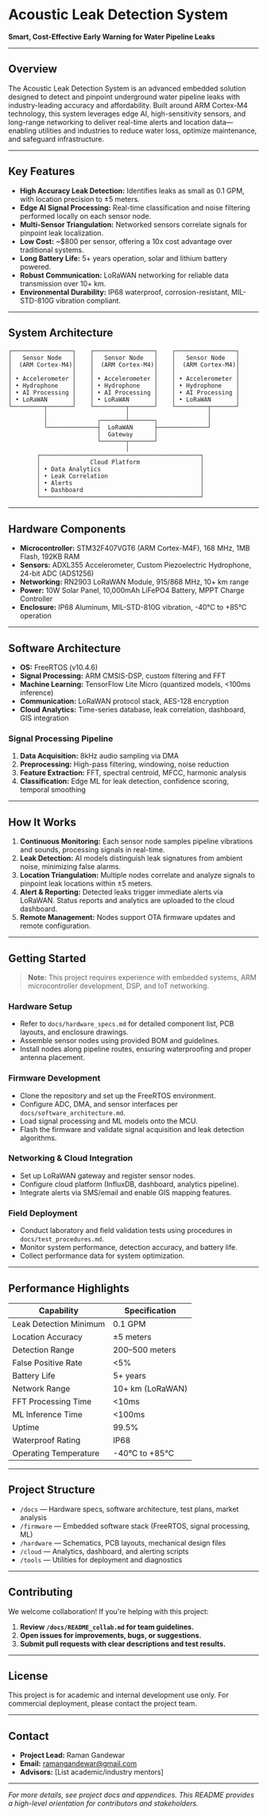 # Acoustic Leak Detection System

**Smart, Cost-Effective Early Warning for Water Pipeline Leaks**

---

## Overview

The Acoustic Leak Detection System is an advanced embedded solution designed to detect and pinpoint underground water pipeline leaks with industry-leading accuracy and affordability. Built around ARM Cortex-M4 technology, this system leverages edge AI, high-sensitivity sensors, and long-range networking to deliver real-time alerts and location data—enabling utilities and industries to reduce water loss, optimize maintenance, and safeguard infrastructure.

---

## Key Features

- **High Accuracy Leak Detection:** Identifies leaks as small as 0.1 GPM, with location precision to ±5 meters.
- **Edge AI Signal Processing:** Real-time classification and noise filtering performed locally on each sensor node.
- **Multi-Sensor Triangulation:** Networked sensors correlate signals for pinpoint leak localization.
- **Low Cost:** ~$800 per sensor, offering a 10x cost advantage over traditional systems.
- **Long Battery Life:** 5+ years operation, solar and lithium battery powered.
- **Robust Communication:** LoRaWAN networking for reliable data transmission over 10+ km.
- **Environmental Durability:** IP68 waterproof, corrosion-resistant, MIL-STD-810G vibration compliant.

---

## System Architecture

```
┌─────────────────┐    ┌─────────────────┐    ┌─────────────────┐
│   Sensor Node   │    │   Sensor Node   │    │   Sensor Node   │
│  (ARM Cortex-M4)│    │  (ARM Cortex-M4)│    │  (ARM Cortex-M4)│
│                 │    │                 │    │                 │
│ • Accelerometer │    │ • Accelerometer │    │ • Accelerometer │
│ • Hydrophone    │    │ • Hydrophone    │    │ • Hydrophone    │
│ • AI Processing │    │ • AI Processing │    │ • AI Processing │
│ • LoRaWAN       │    │ • LoRaWAN       │    │ • LoRaWAN       │
└─────────┬───────┘    └─────────┬───────┘    └─────────┬───────┘
          │                      │                      │
          │              ┌───────┴───────┐              │
          └──────────────┤  LoRaWAN      ├──────────────┘
                         │  Gateway      │
                         └───────┬───────┘
                                 │
        ┌─────────────────────────────────────────────┐
        │              Cloud Platform                 │
        │ • Data Analytics                            │
        │ • Leak Correlation                          │
        │ • Alerts                                    │
        │ • Dashboard                                 │
        └─────────────────────────────────────────────┘
```

---

## Hardware Components

- **Microcontroller:** STM32F407VGT6 (ARM Cortex-M4F), 168 MHz, 1MB Flash, 192KB RAM
- **Sensors:** ADXL355 Accelerometer, Custom Piezoelectric Hydrophone, 24-bit ADC (ADS1256)
- **Networking:** RN2903 LoRaWAN Module, 915/868 MHz, 10+ km range
- **Power:** 10W Solar Panel, 10,000mAh LiFePO4 Battery, MPPT Charge Controller
- **Enclosure:** IP68 Aluminum, MIL-STD-810G vibration, -40°C to +85°C operation

---

## Software Architecture

- **OS:** FreeRTOS (v10.4.6)
- **Signal Processing:** ARM CMSIS-DSP, custom filtering and FFT
- **Machine Learning:** TensorFlow Lite Micro (quantized models, <100ms inference)
- **Communication:** LoRaWAN protocol stack, AES-128 encryption
- **Cloud Analytics:** Time-series database, leak correlation, dashboard, GIS integration

### Signal Processing Pipeline

1. **Data Acquisition:** 8kHz audio sampling via DMA
2. **Preprocessing:** High-pass filtering, windowing, noise reduction
3. **Feature Extraction:** FFT, spectral centroid, MFCC, harmonic analysis
4. **Classification:** Edge ML for leak detection, confidence scoring, temporal smoothing

---

## How It Works

1. **Continuous Monitoring:** Each sensor node samples pipeline vibrations and sounds, processing signals in real-time.
2. **Leak Detection:** AI models distinguish leak signatures from ambient noise, minimizing false alarms.
3. **Location Triangulation:** Multiple nodes correlate and analyze signals to pinpoint leak locations within ±5 meters.
4. **Alert & Reporting:** Detected leaks trigger immediate alerts via LoRaWAN. Status reports and analytics are uploaded to the cloud dashboard.
5. **Remote Management:** Nodes support OTA firmware updates and remote configuration.

---

## Getting Started

> **Note:** This project requires experience with embedded systems, ARM microcontroller development, DSP, and IoT networking.

### Hardware Setup

- Refer to `docs/hardware_specs.md` for detailed component list, PCB layouts, and enclosure drawings.
- Assemble sensor nodes using provided BOM and guidelines.
- Install nodes along pipeline routes, ensuring waterproofing and proper antenna placement.

### Firmware Development

- Clone the repository and set up the FreeRTOS environment.
- Configure ADC, DMA, and sensor interfaces per `docs/software_architecture.md`.
- Load signal processing and ML models onto the MCU.
- Flash the firmware and validate signal acquisition and leak detection algorithms.

### Networking & Cloud Integration

- Set up LoRaWAN gateway and register sensor nodes.
- Configure cloud platform (InfluxDB, dashboard, analytics pipeline).
- Integrate alerts via SMS/email and enable GIS mapping features.

### Field Deployment

- Conduct laboratory and field validation tests using procedures in `docs/test_procedures.md`.
- Monitor system performance, detection accuracy, and battery life.
- Collect performance data for system optimization.

---

## Performance Highlights

| Capability                     | Specification                |
|---------------------------------|------------------------------|
| Leak Detection Minimum          | 0.1 GPM                      |
| Location Accuracy               | ±5 meters                    |
| Detection Range                 | 200–500 meters               |
| False Positive Rate             | <5%                          |
| Battery Life                    | 5+ years                     |
| Network Range                   | 10+ km (LoRaWAN)             |
| FFT Processing Time             | <10ms                        |
| ML Inference Time               | <100ms                       |
| Uptime                          | 99.5%                        |
| Waterproof Rating               | IP68                         |
| Operating Temperature           | -40°C to +85°C               |

---

## Project Structure

- `/docs` — Hardware specs, software architecture, test plans, market analysis
- `/firmware` — Embedded software stack (FreeRTOS, signal processing, ML)
- `/hardware` — Schematics, PCB layouts, mechanical design files
- `/cloud` — Analytics, dashboard, and alerting scripts
- `/tools` — Utilities for deployment and diagnostics

---

## Contributing

We welcome collaboration! If you're helping with this project:

1. **Review `/docs/README_collab.md` for team guidelines.**
2. **Open issues for improvements, bugs, or suggestions.**
3. **Submit pull requests with clear descriptions and test results.**

---

## License

This project is for academic and internal development use only. For commercial deployment, please contact the project team.

---

## Contact

- **Project Lead:** Raman Gandewar
- **Email:** ramangandewar@gmail.com
- **Advisors:** [List academic/industry mentors]

---

*For more details, see project docs and appendices. This README provides a high-level orientation for contributors and stakeholders.*
